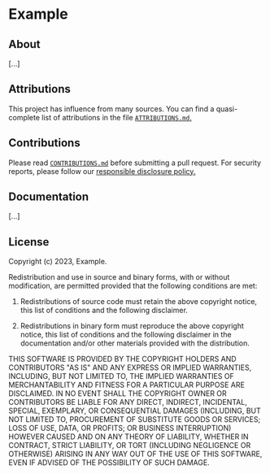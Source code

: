 # Example

## About

[...]

## Attributions

This project has influence from many sources. You can find a quasi-complete list of attributions in the file [`ATTRIBUTIONS.md`.](https://github.com/Example/app/blob/master/ATTRIBUTIONS.md)

## Contributions

Please read [`CONTRIBUTIONS.md`](https://github.com/Example/app/blob/master/CONTRIBUTIONS.md) before submitting a pull request. For security reports, please follow our [responsible disclosure policy.](https://example.com/security)

## Documentation

[...]

## License

Copyright (c) 2023, Example.

Redistribution and use in source and binary forms, with or without modification, are permitted provided that the following conditions are met:

1. Redistributions of source code must retain the above copyright notice, this list of conditions and the following disclaimer.

2. Redistributions in binary form must reproduce the above copyright notice, this list of conditions and the following disclaimer in the documentation and/or other materials provided with the distribution.

THIS SOFTWARE IS PROVIDED BY THE COPYRIGHT HOLDERS AND CONTRIBUTORS "AS IS" AND ANY EXPRESS OR IMPLIED WARRANTIES, INCLUDING, BUT NOT LIMITED TO, THE IMPLIED WARRANTIES OF MERCHANTABILITY AND FITNESS FOR A PARTICULAR PURPOSE ARE DISCLAIMED. IN NO EVENT SHALL THE COPYRIGHT OWNER OR CONTRIBUTORS BE LIABLE FOR ANY DIRECT, INDIRECT, INCIDENTAL, SPECIAL, EXEMPLARY, OR CONSEQUENTIAL DAMAGES (INCLUDING, BUT NOT LIMITED TO, PROCUREMENT OF SUBSTITUTE GOODS OR SERVICES; LOSS OF USE, DATA, OR PROFITS; OR BUSINESS INTERRUPTION) HOWEVER CAUSED AND ON ANY THEORY OF LIABILITY, WHETHER IN CONTRACT, STRICT LIABILITY, OR TORT (INCLUDING NEGLIGENCE OR OTHERWISE) ARISING IN ANY WAY OUT OF THE USE OF THIS SOFTWARE, EVEN IF ADVISED OF THE POSSIBILITY OF SUCH DAMAGE.

